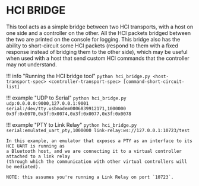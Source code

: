 HCI BRIDGE
==========

This tool acts as a simple bridge between two HCI transports, with a host on one side and
a controller on the other. All the HCI packets bridged between the two are printed on the console
for logging. This bridge also has the ability to short-circuit some HCI packets (respond to them
with a fixed response instead of bridging them to the other side), which may be useful when used with
a host that send custom HCI commands that the controller may not understand.


!!! info "Running the HCI bridge tool"
    ```
    python hci_bridge.py <host-transport-spec> <controller-transport-spec> [command-short-circuit-list]
    ```

!!! example "UDP to Serial"
    ```
    python hci_bridge.py udp:0.0.0.0:9000,127.0.0.1:9001 serial:/dev/tty.usbmodem0006839912171,1000000 0x3f:0x0070,0x3f:0x0074,0x3f:0x0077,0x3f:0x0078
    ```

!!! example "PTY to Link Relay"
    ```
    python hci_bridge.py serial:emulated_uart_pty,1000000 link-relay:ws://127.0.0.1:10723/test
    ```

    In this example, an emulator that exposes a PTY as an interface to its HCI UART is running as
    a Bluetooth host, and we are connecting it to a virtual controller attached to a link relay
    (through which the communication with other virtual controllers will be mediated).

    NOTE: this assumes you're running a Link Relay on port `10723`.


